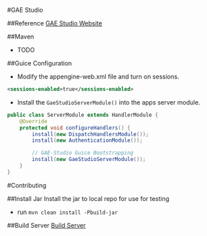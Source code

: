 #GAE Studio

##Reference
[GAE Studio Website](http://gaestudio.arcbees.com/)

##Maven
* TODO

##Guice Configuration
* Modify the appengine-web.xml file and turn on sessions.
```xml
<sessions-enabled>true</sessions-enabled>
```

* Install the `GaeStudioServerModule()` into the apps server module. 
```java
public class ServerModule extends HandlerModule {
    @Override
    protected void configureHandlers() {
        install(new DispatchHandlersModule());
        install(new AuthenticationModule());

        // GAE-Studio Guice Bootstrapping
        install(new GaeStudioServerModule());
    }
}
```

#Contributing

##Install Jar
Install the jar to local repo for use for testing

* run `mvn clean install -Pbuild-jar`

##Build Server
[Build Server](http://teamcity-private.arcbees.com/project.html?projectId=project7&tab=projectOverview)
